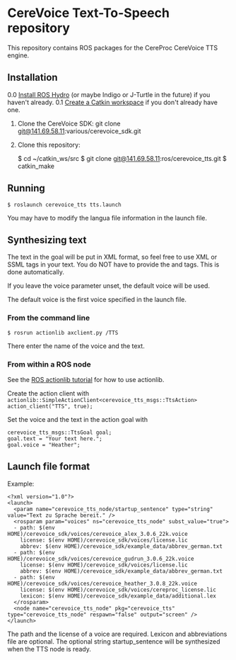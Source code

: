 # CereVoice Text-To-Speech repository

This repository contains ROS packages for the CereProc CereVoice TTS engine.

## Installation
0.0 [Install ROS Hydro](http://wiki.ros.org/hydro/Installation/Ubuntu) (or maybe Indigo or J-Turtle in the future) if you haven't already.
0.1 [Create a Catkin workspace](http://wiki.ros.org/catkin/Tutorials/create_a_workspace) if you don't already have one.

1.  Clone the CereVoice SDK:
    git clone git@141.69.58.11:various/cerevoice_sdk.git

2.  Clone this repository:

    $ cd ~/catkin_ws/src
    $ git clone git@141.69.58.11:ros/cerevoice_tts.git
    $ catkin_make


## Running
```$ roslaunch cerevoice_tts tts.launch ```

You may have to modify the langua file information in the launch file.

## Synthesizing text
The text in the goal will be put in XML format, so feel free to use XML or SSML tags in your text.
You do NOT have to provide the <xml> and <speak> tags. This is done automatically.

If you leave the voice parameter unset, the default voice will be used.

The default voice is the first voice specified in the launch file.
### From the command line
```$ rosrun actionlib axclient.py /TTS ```

There enter the name of the voice and the text.

### From within a ROS node
See the [ROS actionlib tutorial](http://wiki.ros.org/actionlib_tutorials/Tutorials/SimpleActionClient) for how to use actionlib.

Create the action client with
```actionlib::SimpleActionClient<cerevoice_tts_msgs::TtsAction> action_client("TTS", true);```

Set the voice and the text in the action goal with

    cerevoice_tts_msgs::TtsGoal goal;
    goal.text = "Your text here.";
    goal.voice = "Heather";


## Launch file format
Example:

    <?xml version="1.0"?>
    <launch>
      <param name="cerevoice_tts_node/startup_sentence" type="string" value="Text zu Sprache bereit." />
      <rosparam param="voices" ns="cerevoice_tts_node" subst_value="true">
      - path: $(env HOME)/cerevoice_sdk/voices/cerevoice_alex_3.0.6_22k.voice
        license: $(env HOME)/cerevoice_sdk/voices/license.lic
        abbrev: $(env HOME)/cerevoice_sdk/example_data/abbrev_german.txt
      - path: $(env HOME)/cerevoice_sdk/voices/cerevoice_gudrun_3.0.6_22k.voice
        license: $(env HOME)/cerevoice_sdk/voices/license.lic
        abbrev: $(env HOME)/cerevoice_sdk/example_data/abbrev_german.txt
      - path: $(env HOME)/cerevoice_sdk/voices/cerevoice_heather_3.0.8_22k.voice
        license: $(env HOME)/cerevoice_sdk/voices/cereproc_license.lic
        lexicon: $(env HOME)/cerevoice_sdk/example_data/additional.lex
      </rosparam>
      <node name="cerevoice_tts_node" pkg="cerevoice_tts" type="cerevoice_tts_node" respawn="false" output="screen" />
    </launch>


The path and the license of a voice are required. Lexicon and abbreviations file are optional.
The optional string startup_sentence will be synthesized when the TTS node is ready.
